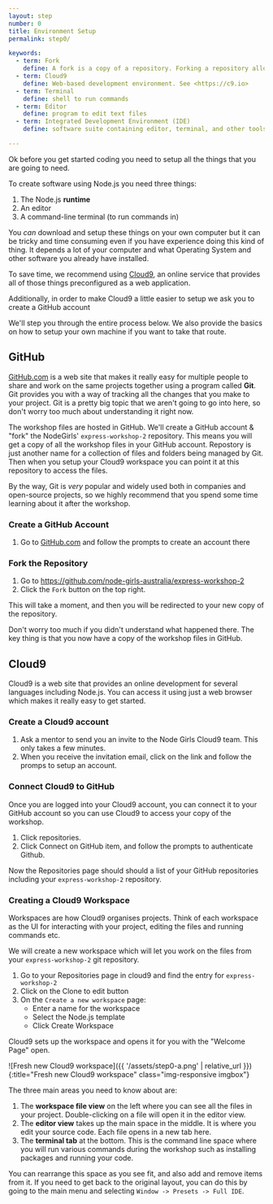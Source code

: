 ```yaml
---
layout: step
number: 0
title: Environment Setup
permalink: step0/

keywords:
  - term: Fork
    define: A fork is a copy of a repository. Forking a repository allows you to freely experiment with changes without affecting the original project. Read more [here](https://help.github.com/articles/fork-a-repo/)
  - term: Cloud9
    define: Web-based development environment. See <https://c9.io>
  - term: Terminal
    define: shell to run commands
  - term: Editor
    define: program to edit text files
  - term: Integrated Development Environment (IDE)
    define: software suite containing editor, terminal, and other tools

---
```

Ok before you get started coding you need to setup all the things that you are going to need.

To create software using Node.js you need three things:

1. The Node.js **runtime**
2. An editor
3. A command-line terminal (to run commands in)

You *can* download and setup these things on your own computer but it can be tricky and time consuming even if you have experience doing this kind of thing.  It depends a lot of your computer and what Operating System and other software you already have installed.  

To save time, we recommend using [Cloud9](https://c9.io), an online service that provides all of those things preconfigured as a web application.

Additionally, in order to make Cloud9 a little easier to setup we ask you to create a GitHub account 

We'll step you through the entire process below.  We also provide the basics on how to setup your own machine if you want to take that route. 

## GitHub

[GitHub.com](https://github.com) is a web site that makes it really easy for multiple people to share and work on the same projects together using a program called **Git**.  Git provides you with a way of tracking all the changes that you make to your project.  Git is a pretty big topic that we aren't going to go into here, so don't worry too much about understanding it right now.  

The workshop files are hosted in GitHub.  We'll create a GitHub account & "fork" the NodeGirls' `express-workshop-2` repository.  This means you will get a copy of all the workshop files in your GitHub account.  Repostory is just another name for a collection of files and folders being managed by Git.  Then when you setup your Cloud9 workspace you can point it at this repository to access the files. 
 
By the way, Git is *very* popular and widely used both in companies and open-source projects,  so we highly recommend that you spend some time learning about it after the workshop.



### Create a GitHub Account

1. Go to [GitHub.com](https://github.com) and follow the prompts to create an account there

### Fork the Repository

1. Go to <https://github.com/node-girls-australia/express-workshop-2>
2. Click the `Fork` button on the top right.

This will take a moment, and then you will be redirected to your new copy of the repository.

Don't worry too much if you didn't understand what happened there.  The key thing is that you now have a copy of the workshop files in GitHub.

## Cloud9

Cloud9 is a web site that provides an online development for several languages including Node.js.  You can access it using just a web browser which makes it really easy to get started. 

### Create a Cloud9 account

1. Ask a mentor to send you an invite to the Node Girls Cloud9 team.  This only takes a few minutes.
2. When you receive the invitation email, click on the link and follow the promps to setup an account.

### Connect Cloud9 to GitHub
Once you are logged into your Cloud9 account, you can connect it to your GitHub account so you can use Cloud9 to access your copy of the workshop.

1. Click repositories.  
2. Click Connect on GitHub item, and follow the prompts to authenticate Github.

Now the Repositories page should should a list of your GitHub repositories including your `express-workshop-2` repository.

### Creating a Cloud9 Workspace

Workspaces are how Cloud9 organises projects.  Think of each workspace as the UI for interacting with your project, editing the files and running commands etc.

We will create a new workspace which will let you work on the files from your `express-workshop-2` git repository.

1. Go to your Repositories page in cloud9 and find the entry for `express-workshop-2`
2. Click on the Clone to edit button
3. On the `Create a new workspace` page:
    * Enter a name for the workspace
    * Select the Node.js template
    * Click Create Workspace  

Cloud9 sets up the workspace and opens it for you with the "Welcome Page" open.

![Fresh new Cloud9 workspace]({{ '/assets/step0-a.png' | relative_url }}){:title="Fresh new Cloud9 workspace" class="img-responsive imgbox"}

The three main areas you need to know about are: 

1. The **workspace file view** on the left where you can see all the files in your project.  Double-clicking on a file will open it in the editor view.
2. The **editor view** takes up the main space in the middle.  It is where you edit your source code.  Each file opens in a new tab here.
3. The **terminal tab** at the bottom.  This is the command line space where you will run various commands during the workshop such as installing packages and running your code.

You can rearrange this space as you see fit, and also add and remove items from it.  If you need to get back to the original layout, you can do this by going to the main menu and selecting `Window -> Presets -> Full IDE`.  


